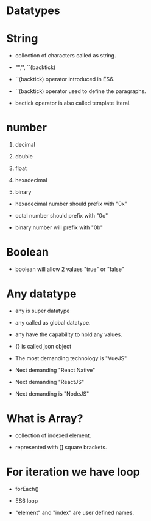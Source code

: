 # Datatypes

# String

- collection of characters called as string.

- "",'', ``(backtick)

- ``(backtick) operator introduced in ES6.

- ``(backtick) operator used to define the paragraphs.

- bactick operator is also called template literal.

# number

1. decimal

2. double

3. float

4. hexadecimal

5. binary

- hexadecimal number should prefix with "0x"

- octal number should prefix with "0o"

- binary number will prefix with "0b"

# Boolean

- boolean will allow 2 values "true" or "false"

# Any datatype

- any is super datatype

- any called as global datatype.

- any have the capability to hold any values.

- {} is called json object

- The most demanding technology is "VueJS"

- Next demanding "React Native"

- Next demanding "ReactJS"

- Next demanding is "NodeJS"

# What is Array?

- collection of indexed element.

- represented with [] square brackets.

# For iteration we have loop

- forEach()

- ES6 loop

- "element" and "index" are user defined names.
